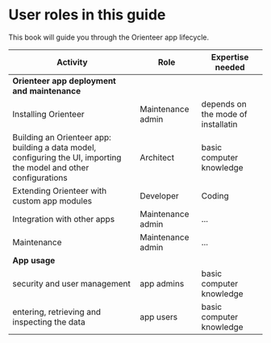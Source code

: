 # User roles in this guide

This book will guide you through the Orienteer app lifecycle.

| Activity | Role | Expertise needed |
| -- | -- | -- |
| **Orienteer app deployment and maintenance** |  |  |
| Installing Orienteer | Maintenance admin | depends on the mode of installatin |
| Building an Orienteer app: building a data model, configuring the UI, importing the model and other configurations | Architect | basic computer knowledge |
| Extending Orienteer with custom app modules | Developer | Coding |
| Integration with other apps | Maintenance admin | ... |
| Maintenance | Maintenance admin | ... |
| **App usage** |  ||
| security and user management | app admins |basic computer knowledge|
| entering, retrieving and inspecting the data | app users |basic computer knowledge|
